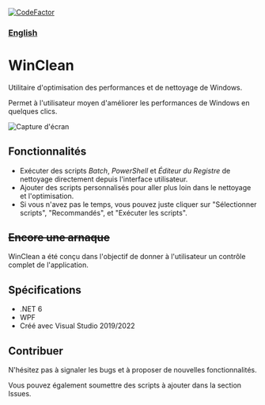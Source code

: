 [![CodeFactor](https://www.codefactor.io/repository/github/5cover/winclean/badge)](https://www.codefactor.io/repository/github/5cover/winclean)

### [English](README.md)

# WinClean
Utilitaire d'optimisation des performances et de nettoyage de Windows.

Permet à l'utilisateur moyen d'améliorer les performances de Windows en quelques clics.

![Capture d'écran](https://raw.githubusercontent.com/wiki/5cover/WinClean/locale/fr-FR/img/MainWindow.png)

## Fonctionnalités
- Exécuter des scripts *Batch*, *PowerShell* et *Éditeur du Registre* de nettoyage directement depuis l'interface utilisateur.
- Ajouter des scripts personnalisés pour aller plus loin dans le nettoyage et l'optimisation.
- Si vous n'avez pas le temps, vous pouvez juste cliquer sur "Sélectionner scripts", "Recommandés", et "Exécuter les scripts".

## ~~Encore une arnaque~~
WinClean a été conçu dans l'objectif de donner à l'utilisateur un contrôle complet de l'application.

## Spécifications
- .NET 6
- WPF
- Créé avec Visual Studio 2019/2022

## Contribuer
N'hésitez pas à signaler les bugs et à proposer de nouvelles fonctionnalités.

Vous pouvez également soumettre des scripts à ajouter dans la section Issues.